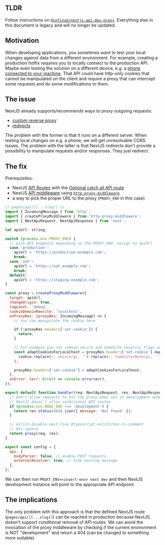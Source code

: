## TLDR

Follow instructions on [`@infinum/nextjs-api-dev-proxy`](https://www.npmjs.com/package/@infinum/nextjs-api-dev-proxy). Everything else in this document is legacy and will no longer be updated.

## Motivation

When developing applications, you sometimes want to test your local changes against data from a different environment. For example, creating a production hotfix requires you to locally connect to the production API. Maybe even testing the solution on a different device, e.g. a [phone connected to your machine](https://developers.google.com/web/tools/chrome-devtools/remote-debugging). That API could have http-only cookies that cannot be manipulated on the client and require a proxy that can intercept some requests and do some modifications to them.

## The issue

NextJS already supports/recommends ways to proxy outgoing requests:

- [custom reverse proxy](https://github.com/vercel/next.js/tree/master/examples/with-custom-reverse-proxy)
- [redirects](https://nextjs.org/docs/api-reference/next.config.js/redirects)

The problem with the former is that it runs on a different server. When testing local changes on e.g. a phone, we will get unresolvable CORS issues.
The problem with the latter is that NextJS redirects don't provide a possibility to manipulate requests and/or responses. They just redirect.

## The fix

Prerequisites:

- NextJS [API Routes](https://nextjs.org/docs/api-routes/introduction) with the [Optional catch all API route](https://nextjs.org/docs/api-routes/dynamic-api-routes#optional-catch-all-api-routes)
- NextJS [API middleware](https://nextjs.org/docs/api-routes/api-middlewares) using [`http-proxy-middleware`](https://github.com/chimurai/http-proxy-middleware)
- a way to pick the proper URL to the proxy (`PROXY_ENV` in this case)

```js
// pages/api/[[...slug]].ts
import { IncomingMessage } from 'http';
import { createProxyMiddleware } from 'http-proxy-middleware';
import { NextApiRequest, NextApiResponse } from 'next';

let apiUrl: string;

switch (process.env.PROXY_ENV) {
  // pick API endpoint depending on the PROXY_ENV, assign to apiUrl
  case 'production':
    apiUrl = 'https://production.example.com';
    break;
  case 'uat':
    apiUrl = 'https://uat.example.com';
    break;
  default:
    apiUrl = 'https://staging.example.com';
}

const proxy = createProxyMiddleware({
  target: apiUrl,
  changeOrigin: true,
  logLevel: 'debug',
  cookieDomainRewrite: 'localhost',
  onProxyRes: (proxyRes: IncomingMessage) => {
    // You can manipulate the cookie here

    if (!proxyRes.headers['set-cookie']) {
      return;
    }

    // For example you can remove secure and SameSite security flags so browser can save the cookie in dev env
    const adaptCookiesForLocalhost = proxyRes.headers['set-cookie'].map((cookie) =>
      cookie.replace(/; secure/gi, '').replace(/; SameSite=None/gi, '')
    );

    proxyRes.headers['set-cookie'] = adaptCookiesForLocalhost;
  },
  onError: (err: Error) => console.error(err),
});

export default function handler(req: NextApiRequest, res: NextApiResponse<unknown>) {
  // Don't allow requests to hit the proxy when not in development mode
  // NextJS doesn't allow conditional API routes
  if (process.env.NODE_ENV !== 'development') {
    return res.status(404).json({ message: 'Not found' });
  }

  // eslint-disable-next-line @typescript-eslint/ban-ts-comment
  // @ts-ignore
  return proxy(req, res);
}

export const config = {
  api: {
    bodyParser: false, // enable POST requests
    externalResolver: true, // hide warning message
  },
};
```

We can then run `PROXY_ENV=<insert-env> next dev` and then NextJS development instance will point to the appropriate API endpoint.

## The implications

The only problem with this approach is that the defined NextJS route (`pages/api/[[...slug]]`) can be reached in production because NextJS doesn't support conditional removal of API routes. We can avoid the invocation of the proxy middleware by checking if the current environment is NOT "development" and return a 404 (can be changed to something more suitable).
